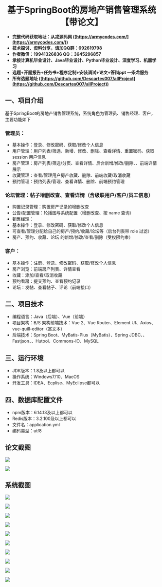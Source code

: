 <h1 align="center">基于SpringBoot的房地产销售管理系统【带论文】</h1></p>

- <b>完整代码获取地址：从戎源码网 ([https://armycodes.com/](https://armycodes.com/))</b>
- <b>技术探讨、资料分享，请加QQ群：692619798</b>
- <b>作者微信：19941326836  QQ：3645296857</b>
- <b>承接计算机毕业设计、Java毕业设计、Python毕业设计、深度学习、机器学习</b>
- <b>选题+开题报告+任务书+程序定制+安装调试+论文+答辩ppt 一条龙服务</b>
- <b>所有选题地址 ([https://github.com/Descartes007/allProject](https://github.com/Descartes007/allProject)) </b>

## 一、项目介绍

基于SpringBoot的房地产销售管理系统，系统角色为管理员、销售经理、客户，主要功能如下
### 管理员：
- 基本操作：登录、修改密码、获取/修改个人信息
- 用户管理：用户列表/筛选、新增、修改、删除、查看详情、重置密码、获取 session 用户信息
- 房产管理：房产列表/筛选/分页、查看详情、后台新增/修改/删除、、前端详情展示
- 收藏管理：查看/管理用户房产收藏、删除、前端收藏/取消收藏
- 预约管理：预约列表/管理、查看详情、删除、前端预约管理
### 论坛管理：帖子增删改查、查看详情（含级联用户/客户/员工信息）
- 购置记录管理：购置房产记录的增删改查
- 公告/配置管理：轮播图与系统配置（增删改查、按 name 查询）
- 销售经理：
- 基本操作：登录、修改密码、获取/修改个人信息
- 可查看/管理分配给自己的房产/预约/收藏/论坛等（后台列表带 role 过滤）
- 房产、预约、收藏、论坛 的新增/修改/查看/删除（受权限约束）
### 客户：
- 基本操作：注册、登录、修改密码、获取/修改个人信息
- 房产浏览：前端房产列表、详情查看
- 收藏：添加/查看/取消收藏
- 预约看房：提交预约、查看预约记录
- 论坛：发帖、查看帖子、评论（前端接口）

## 二、项目技术

- 编程语言：Java（后端）、Vue（前端）
- 项目架构：B/S 架构前端技术：Vue 2、Vue Router、Element UI、Axios、vue-quill-editor（富文本）
- 后端技术：Spring Boot、MyBatis-Plus（MyBatis）、Spring JDBC、、Fastjson、、Hutool、Commons-IO、MySQL


## 三、运行环境

- JDK版本：1.8及以上都可以
- 操作系统：Windows7/10、MacOS
- 开发工具：IDEA、Ecplise、MyEclipse都可以

## 四、数据库配置文件

- npm版本：6.14.13及以上都可以
- Redis版本：3.2.100及以上都可以
- 文件名：application.yml
- 编码类型：utf8

## 论文截图

![](screenshot/1.png)

![](screenshot/2.png)

## 系统截图

![](screenshot/3.png)

![](screenshot/4.png)

![](screenshot/5.png)

![](screenshot/6.png)

![](screenshot/7.png)

![](screenshot/8.png)

![](screenshot/9.png)

![](screenshot/10.png)

![](screenshot/11.png)

![](screenshot/12.png)
